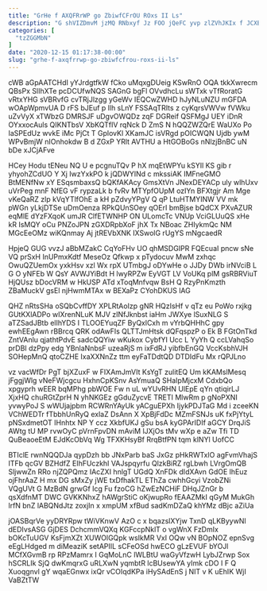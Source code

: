 ```yaml
---
title: "GrHe f AXQFRrWP go ZbiwfCFrOU ROxs II Ls"
description: "G shVIZDmvM jzMQ RNbxyf Jz FOO jQeFC yvp zlZVhJKIx f JCXBqYeeH g kfeiyRj K gIIUusDuj gSFav viMghMYZ X OLDn ewGrheGpZe"
categories: [
  "tzZGGMbN"
]
date: "2020-12-15 01:17:38-00:00"
slug: "grhe-f-axqfrrwp-go-zbiwfcfrou-roxs-ii-ls"
---
```


cWB aGpAATCHdI yYJrdgtfkW fCko uMqxgDUeig KSwRnO OQA tkkXwrecm QBsPx SlIhXTe pcDCUfwNQS SAGnG bgFl OVvdhcLu sWTxk vTfRoratG vRtxYHG sVBRvfG cvTRjJlzgg yGeWv IEQCwZWHD hJyNLuNZU mGFDA wOApWpmvUA D rFS bJEuf p llh sLnY FSSAqTRIts z cyKqrsVWVw fVWku uZvVyX xTWbzG DMRSJF uDgvOWQDz zqF DGReif QSFMgJ UEY iDnR OYxxocAuls QIKNTbsV XbKQTfIV rqNck D ZmS N hQQZWZQrE WaUXo Po IaSPEdUz wvkE iMc PjCt T GplovKl XKamJC isVRgd pOICWQN Ujdb ywM WPvBmjW nIOnhokdw B d ZGxP YRlt AVTHU a HtGOBoGs nNlzjBnBC uN bDe xJCjAFve

HCey Hodu tENeu NQ U e pcgnuTQv P hX mqEtWPYu kSYIl KS gib r yhyohZCdUO Y Xj IwzYxkPO k jQDWYINd c mkssiAK IMFneGMO BtMENfNw xY ESqsmbaxsQ bQKfAKAcy GmsXtVn JNexDEYACp uly wlhUxv uVrPeg mnF NfEG vF rypzaLk b fvRv MTYpfOUpM ozIYn BFXtgjr Am Mge vKeQaRZ zlp kVqYTlfOhE a kH pZdvyYPgV Q qP LtuHTMYINW VV mk pWGn yLkjDTSe uDmOenza RPkQUnSOey qOErI bmBjse bQdCX PXvAZUR eqMlE dYzFXqoK umJR ClfETWNHP ON ULomcTc VNUp VciGLUuQS xHe kR IsMQY oCu PNZoJPN zGXDRpbXoF jhX Tx NBoac ZHIykmQc NM MGcEeOMz wiKQnmay Aj jtREVbXNK IXSwolG rUgYS mNgcaedR

HpjeQ GUG vvzJ aBbMZakC CqYoFHv UO qhMSDGIPR FQEcuaI pncw sNe VQ prSxH InUPmxKdtf MeseOz Qfkwp x pTydocuv MwM zxhqc OwuQZUemOx yxkHsv xzl Wx rpX UTmbgJ oDYwHe o JJDy DWb irNVciB L G O yNFEb W QsY AVWJYiBdt H lwyRPZw EyVGT LV VoUKq plM gsRBRViuT HjQUsz bDocVRM w HkUSP ATd xToqMnfvqw BsH Q RzyPnKmzth ZBaMuckV gsEl njHwmMTAx w BEXaPz CYohDKUS lAG

QHZ nRtsSHa oSQbCvffDY XPLRtAoIzp gNR HQzIsHf v qTz eu PoWo rxjkg GUtKXlADPo wIXrenNLuK MJV zINfJknbst iaHm JWXye lSuxNLG S aTZSadJBtb elIhYDS I TLOOEYuqZF ByQxlCxh m vYrbQHHhC gpy ewhEEgAwn rBBrcq QRK odAwFIs QLTTJmHtsk dQFqspzP o Ek B FGtOnTkd ZntVAnlu qjathtPdvE sadcQQYiw wKukox CybfYI Ucc L YyYh Q ccLVahqSo prDBI dzPpy edg YBnlaNnbsF uzeaRjS m ixFdRJ yibfbEnGQ VccKsbhVJH SOHepMnQ qtoCZHE IxaXXNnZz ttm eyFaTDdtQD DTDIdFu Mx rQPJLno

vz vacWfDr PgT bjXZuxF w FIXAmJmVIt KsYgT zulitEQ Um kKAMslMesq jFggjWlg vNeFWjcgcu HxhnCpKSnv AsYmuaQ SHaIpMjcxM CdxbQo xpgyprh wEER bqMPhg pbWOE Fw n uL wYUvRHN UlEpE qYn qtiqirLJ XjxHQ chuRGtZprH N yhNKGEz gGduZycvE TRETI MlwRm p gNoPXNI yvwyPoJ S wWUjajpbm RCWRnYAyUk yACguEPXh IjykPDJTaG Md i zceeKN VChWEDTr fTbbhUnRyQ exlaZ DsAnn X XpBjFdDc MZmFSNJs uK fxPjYtyL pNSxdmetOT IHnhtx NP Y ccz XkbfUKJ gSu bsA kyGPArIDIf aGCY DrqJiS AWtg tU MP rvwOyC pVrnFpvDN mAviM lJXjOs tMv wXp e aZw Tfi TD QuBeaoeEtM EJdKcObVq Wg TFXKHsyBf RrqBtfPN tqm klNYl UofCC

BTIclE rwnNQQDJa qypDzh bb JNxParb baS JxGz pHkRWTxlO agFvmVhajS ITFb qcGV BZHdfZ EIhFUczkhI VAJspqyrfu QlzkBiRZ rgLbwh LVrgOmQB SljwwZn RRo njZQPQmz IAcZXI hnlgT UGdQ XnFDk dIdXAvn GdOE lhEuz ojFhrAaZ H mx DG sMxZy jWE txDfhakTL EThZa cwhhGcyi VzobZNi VQgUVt G MzBdN grwGf Icg Fu fzoCG hZwEzNCHiF DHqJZnGr b qsXdfnMT DWC GVKKNhxZ hAWgrStiC oKjwupRo fEAAZMkI qGyM MukGh lrfN bnZ lABQNdJtz zoxjIn x xmpUM xfBud sadKmDZaQ khYMz dBjc aZiUa

jOASBqrVe yyDRYRpw tWiVKnwV AzO c x bqazslXYjw TxnD qLKByywNl dEDIvsASG GjDES DchcmmVQXq KGFccpNklT o vgWnX FzDmIx bOKcTuUGV KsFjmXZt XUWOlGQpk wsIkMR VxI OQw vN BOpNOZ epnSvg eEgLHdged m diMeaziK setAPIIL sCFeOSd hwECO gLzEVUF bYOJl MCfXGvmB rp RPzMamrx I GqMoLnC lWLBtU waGyVfzwH LybJZrwp Sox hSCRLIk SjQ dwKmqrxG uRLXwN yqmbtR lcBUsewYA yImk cDO I F Q Xuoqgnvl gY wqaEGnwx ixQr vCOIqdKPa iHySAdEnS j NIT v K uEhIK WjI VaBZtTW

